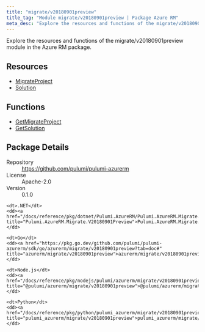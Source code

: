 ```yaml
---
title: "migrate/v20180901preview"
title_tag: "Module migrate/v20180901preview | Package Azure RM"
meta_desc: "Explore the resources and functions of the migrate/v20180901preview module in the Azure RM package."
---
```


<!-- WARNING: this file was generated by Pulumi Docs Generator. -->
<!-- Do not edit by hand unless you're certain you know what you are doing! -->

Explore the resources and functions of the migrate/v20180901preview module in the Azure RM package.

<h2 id="resources">Resources</h2>
<ul class="api">
    <li><a href="migrateproject" title="MigrateProject"><span class="symbol resource"></span>MigrateProject</a></li>
    <li><a href="solution" title="Solution"><span class="symbol resource"></span>Solution</a></li>
</ul>

<h2 id="functions">Functions</h2>
<ul class="api">
    <li><a href="getmigrateproject" title="GetMigrateProject"><span class="symbol function"></span>GetMigrateProject</a></li>
    <li><a href="getsolution" title="GetSolution"><span class="symbol function"></span>GetSolution</a></li>
</ul>

<h2 id="package-details">Package Details</h2>
<dl class="package-details">
	<dt>Repository</dt>
	<dd><a href="https://github.com/pulumi/pulumi-azurerm">https://github.com/pulumi/pulumi-azurerm</a></dd>
	<dt>License</dt>
	<dd>Apache-2.0</dd>
	<dt>Version</dt>
	<dd>0.1.0</dd>
</dl>



<dl class="tabular">

    <dt>.NET</dt>
    <dd><a href="/docs/reference/pkg/dotnet/Pulumi.AzureRM/Pulumi.AzureRM.Migrate.V20180901Preview.html" title="Pulumi.AzureRM.Migrate.V20180901Preview">Pulumi.AzureRM.Migrate.V20180901Preview</a></dd>

    <dt>Go</dt>
    <dd><a href="https://pkg.go.dev/github.com/pulumi/pulumi-azurerm/sdk/go/azurerm/migrate/v20180901preview?tab=doc#" title="azurerm/migrate/v20180901preview">azurerm/migrate/v20180901preview</a></dd>

    <dt>Node.js</dt>
    <dd><a href="/docs/reference/pkg/nodejs/pulumi/azurerm/migrate/v20180901preview/#" title="@pulumi/azurerm/migrate/v20180901preview">@pulumi/azurerm/migrate/v20180901preview</a></dd>

    <dt>Python</dt>
    <dd><a href="/docs/reference/pkg/python/pulumi_azurerm/migrate/v20180901preview" title="pulumi_azurerm/migrate/v20180901preview">pulumi_azurerm/migrate/v20180901preview</a></dd>

</dl>

